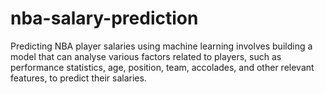 # nba-salary-prediction
Predicting NBA player salaries using machine learning involves building a model that can analyse various factors related to players, such as performance statistics, age, position, team, accolades, and other relevant features, to predict their salaries.
